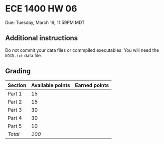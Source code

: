 # ECE 1400 HW 06

Due:  Tuesday, March 19, 11:59PM MDT

## Additional instructions

Do not commit your data files or commpiled executables.  You will need the `KOGD.txt` data file.  
## Grading

| Section  | Available points  | Earned points  | 
|---|---|---|
|  Part 1 | 15 |   |  
|  Part 2 | 15 |   |
|  Part 3 | 30 |   |  
|  Part 4 | 30 |   |  
|  Part 5 | 10 |   |
| *Total*  | *100* |   |
